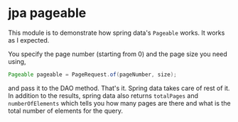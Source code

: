 # jpa pageable

This module is to demonstrate how spring data's `Pageable` works. It works as I expected.

You specify the page number (starting from 0) and the page size you need using,
```java
Pageable pageable = PageRequest.of(pageNumber, size);
```

and pass it to the DAO method. That's it. Spring data takes care of rest of it. In addition to the results, spring
data also returns `totalPages` and `numberOfElements` which tells you how many pages are there and what is the
total number of elements for the query. 